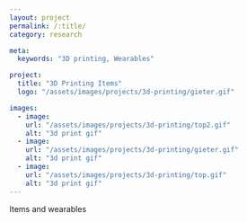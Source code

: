 ```yaml
---
layout: project
permalink: /:title/
category: research

meta:
  keywords: "3D printing, Wearables"

project:
  title: "3D Printing Items"
  logo: "/assets/images/projects/3d-printing/gieter.gif"

images:
  - image:
    url: "/assets/images/projects/3d-printing/top2.gif"
    alt: "3d print gif"
  - image:
    url: "/assets/images/projects/3d-printing/gieter.gif"
    alt: "3d print gif"
  - image:
    url: "/assets/images/projects/3d-printing/top.gif"
    alt: "3d print gif"
---
```

Items and wearables
